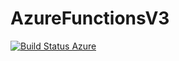 # AzureFunctionsV3

[![Build Status Azure](https://stef.visualstudio.com/AzureFunctionsV3/_apis/build/status/AzureFunctionsV3)](https://dev.azure.com/stef/AzureFunctionsV3/_build?definitionId=32)